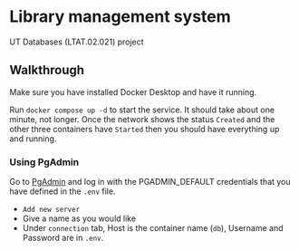 # Library management system

UT Databases (LTAT.02.021) project



## Walkthrough

Make sure you have installed Docker Desktop and have it running.

Run `docker compose up -d` to start the service. It should take about one minute, not longer. Once the network shows the status `Created` and the other three containers have `Started` then you should have everything up and running.

### Using PgAdmin

Go to [PgAdmin](http://localhost:5050/) and log in with the PGADMIN_DEFAULT credentials that you have defined in the `.env` file.

* `Add new server`
* Give a name as you would like
* Under `connection` tab, Host is the container name (`db`), Username and Password are in `.env`.
